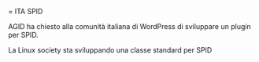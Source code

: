 = ITA SPID 

AGID ha chiesto alla comunità italiana di WordPress di sviluppare un plugin per SPID.

La Linux society sta sviluppando una classe standard per SPID

